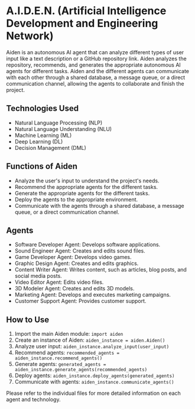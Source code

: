 # A.I.D.E.N. (Artificial Intelligence Development and Engineering Network)

Aiden is an autonomous AI agent that can analyze different types of user input like a text description or a GitHub repository link. Aiden analyzes the repository, recommends, and generates the appropriate autonomous AI agents for different tasks. Aiden and the different agents can communicate with each other through a shared database, a message queue, or a direct communication channel, allowing the agents to collaborate and finish the project.

## Technologies Used

- Natural Language Processing (NLP)
- Natural Language Understanding (NLU)
- Machine Learning (ML)
- Deep Learning (DL)
- Decision Management (DML)

## Functions of Aiden

- Analyze the user's input to understand the project's needs.
- Recommend the appropriate agents for the different tasks.
- Generate the appropriate agents for the different tasks.
- Deploy the agents to the appropriate environment.
- Communicate with the agents through a shared database, a message queue, or a direct communication channel.

## Agents

- Software Developer Agent: Develops software applications.
- Sound Engineer Agent: Creates and edits sound files.
- Game Developer Agent: Develops video games.
- Graphic Design Agent: Creates and edits graphics.
- Content Writer Agent: Writes content, such as articles, blog posts, and social media posts.
- Video Editor Agent: Edits video files.
- 3D Modeler Agent: Creates and edits 3D models.
- Marketing Agent: Develops and executes marketing campaigns.
- Customer Support Agent: Provides customer support.

## How to Use

1. Import the main Aiden module: `import aiden`
2. Create an instance of Aiden: `aiden_instance = aiden.Aiden()`
3. Analyze user input: `aiden_instance.analyze_input(user_input)`
4. Recommend agents: `recommended_agents = aiden_instance.recommend_agents()`
5. Generate agents: `generated_agents = aiden_instance.generate_agents(recommended_agents)`
6. Deploy agents: `aiden_instance.deploy_agents(generated_agents)`
7. Communicate with agents: `aiden_instance.communicate_agents()`

Please refer to the individual files for more detailed information on each agent and technology.